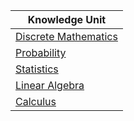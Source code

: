 <!-- "Don't store up treasures here on earth, where moths eat them and rust destroys them, and where thieves break in and steal." (Matthew 6:19 NLT) -->

| Knowledge Unit                               |
| -------------------------------------------- |
| [Discrete Mathematics](discrete-mathematics) |
| [Probability](probability)                   |
| [Statistics](statistics)                     |
| [Linear Algebra](linear-algebra)             |
| [Calculus](calculus)                         |

